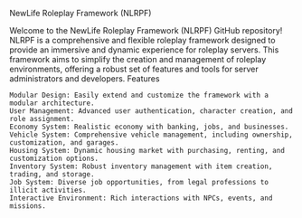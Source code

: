 NewLife Roleplay Framework (NLRPF)

Welcome to the NewLife Roleplay Framework (NLRPF) GitHub repository! NLRPF is a comprehensive and flexible roleplay framework designed to provide an immersive and dynamic experience for roleplay servers. This framework aims to simplify the creation and management of roleplay environments, offering a robust set of features and tools for server administrators and developers.
Features

    Modular Design: Easily extend and customize the framework with a modular architecture.
    User Management: Advanced user authentication, character creation, and role assignment.
    Economy System: Realistic economy with banking, jobs, and businesses.
    Vehicle System: Comprehensive vehicle management, including ownership, customization, and garages.
    Housing System: Dynamic housing market with purchasing, renting, and customization options.
    Inventory System: Robust inventory management with item creation, trading, and storage.
    Job System: Diverse job opportunities, from legal professions to illicit activities.
    Interactive Environment: Rich interactions with NPCs, events, and missions.
